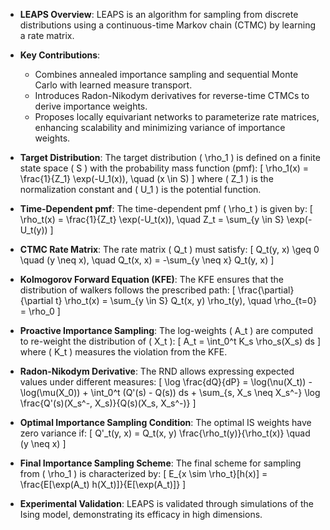 - **LEAPS Overview**: LEAPS is an algorithm for sampling from discrete distributions using a continuous-time Markov chain (CTMC) by learning a rate matrix.

- **Key Contributions**:
  - Combines annealed importance sampling and sequential Monte Carlo with learned measure transport.
  - Introduces Radon-Nikodym derivatives for reverse-time CTMCs to derive importance weights.
  - Proposes locally equivariant networks to parameterize rate matrices, enhancing scalability and minimizing variance of importance weights.

- **Target Distribution**: The target distribution \( \rho_1 \) is defined on a finite state space \( S \) with the probability mass function (pmf):
  \[
  \rho_1(x) = \frac{1}{Z_1} \exp(-U_1(x)), \quad (x \in S)
  \]
  where \( Z_1 \) is the normalization constant and \( U_1 \) is the potential function.

- **Time-Dependent pmf**: The time-dependent pmf \( \rho_t \) is given by:
  \[
  \rho_t(x) = \frac{1}{Z_t} \exp(-U_t(x)), \quad Z_t = \sum_{y \in S} \exp(-U_t(y))
  \]

- **CTMC Rate Matrix**: The rate matrix \( Q_t \) must satisfy:
  \[
  Q_t(y, x) \geq 0 \quad (y \neq x), \quad Q_t(x, x) = -\sum_{y \neq x} Q_t(y, x)
  \]

- **Kolmogorov Forward Equation (KFE)**: The KFE ensures that the distribution of walkers follows the prescribed path:
  \[
  \frac{\partial}{\partial t} \rho_t(x) = \sum_{y \in S} Q_t(x, y) \rho_t(y), \quad \rho_{t=0} = \rho_0
  \]

- **Proactive Importance Sampling**: The log-weights \( A_t \) are computed to re-weight the distribution of \( X_t \):
  \[
  A_t = \int_0^t K_s \rho_s(X_s) ds
  \]
  where \( K_t \) measures the violation from the KFE.

- **Radon-Nikodym Derivative**: The RND allows expressing expected values under different measures:
  \[
  \log \frac{dQ}{dP} = \log(\nu(X_t)) - \log(\mu(X_0)) + \int_0^t (Q'(s) - Q(s)) ds + \sum_{s, X_s \neq X_s^-} \log \frac{Q'(s)(X_s^-, X_s)}{Q(s)(X_s, X_s^-)}
  \]

- **Optimal Importance Sampling Condition**: The optimal IS weights have zero variance if:
  \[
  Q'_t(y, x) = Q_t(x, y) \frac{\rho_t(y)}{\rho_t(x)} \quad (y \neq x)
  \]

- **Final Importance Sampling Scheme**: The final scheme for sampling from \( \rho_1 \) is characterized by:
  \[
  E_{x \sim \rho_t}[h(x)] = \frac{E[\exp(A_t) h(X_t)]}{E[\exp(A_t)]}
  \]

- **Experimental Validation**: LEAPS is validated through simulations of the Ising model, demonstrating its efficacy in high dimensions.